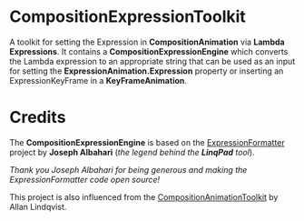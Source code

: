 # CompositionExpressionToolkit
A toolkit for setting the Expression in **CompositionAnimation** via **Lambda Expressions**. It contains a **CompositionExpressionEngine** which converts the Lambda expression to an appropriate string that can be used as an input for setting the **ExpressionAnimation.Expression** property or inserting an ExpressionKeyFrame in a **KeyFrameAnimation**.

# Credits
The **CompositionExpressionEngine** is based on the <a href="https://github.com/albahari/ExpressionFormatter">ExpressionFormatter</a> project by **Joseph Albahari** (*the legend behind the*  ***LinqPad*** *tool*). 

*Thank you Joseph Albahari for being generous and making the ExpressionFormatter code open source!*

This project is also influenced from the <a href="https://github.com/aL3891/CompositionAnimationToolkit">CompositionAnimationToolkit</a> by Allan Lindqvist.
